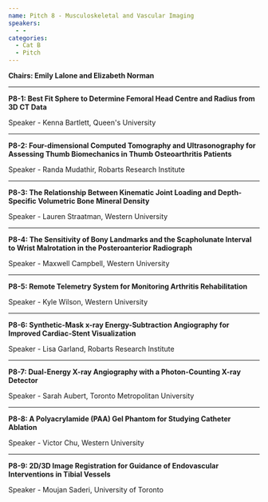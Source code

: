 ```yaml
---
name: Pitch 8 - Musculoskeletal and Vascular Imaging
speakers:
  - -
categories:
  - Cat B
  - Pitch
---
```


**Chairs: Emily Lalone and Elizabeth Norman**

_____________________________________________________

**P8-1: Best Fit Sphere to Determine Femoral Head Centre and Radius from 3D CT Data**

Speaker - Kenna Bartlett, Queen's University 

_____________________________________________________

**P8-2: Four-dimensional Computed Tomography and Ultrasonography for Assessing Thumb Biomechanics in Thumb Osteoarthritis Patients**

Speaker - Randa Mudathir, Robarts Research Institute 

_____________________________________________________

**P8-3: The Relationship Between Kinematic Joint Loading and Depth-Specific Volumetric Bone Mineral Density**

Speaker - Lauren Straatman, Western University 

_____________________________________________________

**P8-4: The Sensitivity of Bony Landmarks and the Scapholunate Interval to Wrist Malrotation in the Posteroanterior Radiograph**

Speaker - Maxwell Campbell, Western University 

_____________________________________________________

**P8-5: Remote Telemetry System for Monitoring Arthritis Rehabilitation**

Speaker - Kyle Wilson, Western University 

_____________________________________________________

**P8-6: Synthetic-Mask x-ray Energy-Subtraction Angiography for Improved Cardiac-Stent Visualization**

Speaker - Lisa Garland, Robarts Research Institute 

_____________________________________________________

**P8-7: Dual-Energy X-ray Angiography with a Photon-Counting X-ray Detector**

Speaker - Sarah Aubert, Toronto Metropolitan University 

_____________________________________________________

**P8-8: A Polyacrylamide (PAA) Gel Phantom for Studying Catheter Ablation**

Speaker - Victor Chu, Western University 

_____________________________________________________

**P8-9: 2D/3D Image Registration for Guidance of Endovascular Interventions in Tibial Vessels**

Speaker - Moujan Saderi, University of Toronto 

